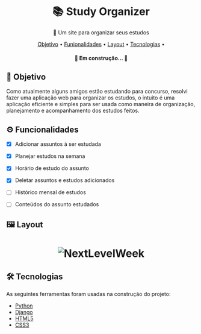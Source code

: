<h1 align="center">
    📚 Study Organizer
</h1>
<p align="center">📑 Um site para organizar seus estudos</p>

<p align="center">
 <a href="#objetivo">Objetivo</a> •
 <a href="#funcionalidades">Funionalidades</a> • 
 <a href="#layout">Layout</a> • 
 <a href="#tecnologias">Tecnologias</a> • 
</p>

<h4 align="center"> 
	🚧  Em construção...  🚧
</h4>

<h2 id="objetivo">📝 Objetivo</h2>

<p>
Como atualmente alguns amigos estão estudando para concurso, resolvi fazer uma aplicação web para organizar os estudos, o intuito é uma aplicação eficiente e simples para ser usada como maneira de organização, planejamento e acompanhamento dos estudos feitos.
</p>

<h2 id="funcionalidades">⚙️ Funcionalidades</h2>

- [x] Adicionar assuntos à ser estudada
- [x] Planejar estudos na semana
- [x] Horário de estudo do assunto
- [x] Deletar assuntos e estudos adicionados
- [ ] Histórico mensal de estudos
- [ ] Conteúdos do assunto estudados


<h2 id="layout">🖼️ Layout</h2>

<h1 align="center">
  <img alt="NextLevelWeek" title="#NextLevelWeek" src="./assets/study-organizer.gif" />
</h1>

<h2 id="tecnologias">🛠 Tecnologias</h2>

<p>As seguintes ferramentas foram usadas na construção do projeto:</p>

- [Python](https://www.python.org/)
- [Django](https://www.djangoproject.com/start/overview/)
- [HTML5](https://developer.mozilla.org/pt-BR/docs/Web/HTML)
- [CSS3](https://developer.mozilla.org/pt-BR/docs/Web/CSS)
